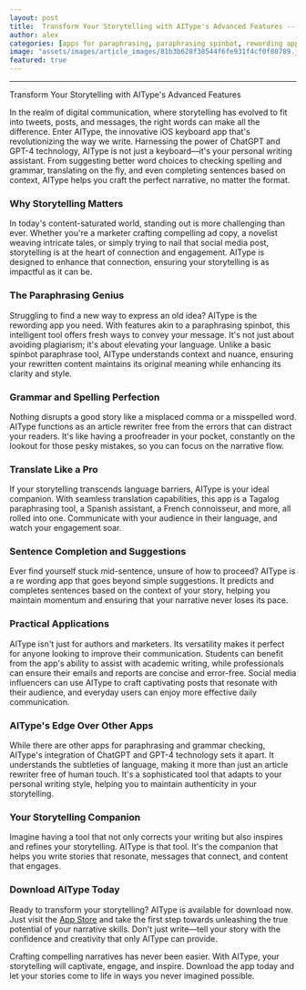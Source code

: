 ```yaml
---
layout: post
title:  Transform Your Storytelling with AIType's Advanced Features --- Highlight how AIType can improve narrative and storytelling in various formats.
author: alex
categories: [apps for paraphrasing, paraphrasing spinbot, rewording app, tagalog paraphrasing tool, re wording app, spinbot paraphrase tool, article rewriter free]
image: "assets/images/article_images/81b3b628f38544f6fe931f4cf0f80789.jpg"
featured: true
---
```


---

Transform Your Storytelling with AIType's Advanced Features

In the realm of digital communication, where storytelling has evolved to fit into tweets, posts, and messages, the right words can make all the difference. Enter AIType, the innovative iOS keyboard app that's revolutionizing the way we write. Harnessing the power of ChatGPT and GPT-4 technology, AIType is not just a keyboard—it's your personal writing assistant. From suggesting better word choices to checking spelling and grammar, translating on the fly, and even completing sentences based on context, AIType helps you craft the perfect narrative, no matter the format.

### Why Storytelling Matters

In today's content-saturated world, standing out is more challenging than ever. Whether you're a marketer crafting compelling ad copy, a novelist weaving intricate tales, or simply trying to nail that social media post, storytelling is at the heart of connection and engagement. AIType is designed to enhance that connection, ensuring your storytelling is as impactful as it can be.

### The Paraphrasing Genius

Struggling to find a new way to express an old idea? AIType is the rewording app you need. With features akin to a paraphrasing spinbot, this intelligent tool offers fresh ways to convey your message. It's not just about avoiding plagiarism; it's about elevating your language. Unlike a basic spinbot paraphrase tool, AIType understands context and nuance, ensuring your rewritten content maintains its original meaning while enhancing its clarity and style.

### Grammar and Spelling Perfection

Nothing disrupts a good story like a misplaced comma or a misspelled word. AIType functions as an article rewriter free from the errors that can distract your readers. It's like having a proofreader in your pocket, constantly on the lookout for those pesky mistakes, so you can focus on the narrative flow.

### Translate Like a Pro

If your storytelling transcends language barriers, AIType is your ideal companion. With seamless translation capabilities, this app is a Tagalog paraphrasing tool, a Spanish assistant, a French connoisseur, and more, all rolled into one. Communicate with your audience in their language, and watch your engagement soar.

### Sentence Completion and Suggestions

Ever find yourself stuck mid-sentence, unsure of how to proceed? AIType is a re wording app that goes beyond simple suggestions. It predicts and completes sentences based on the context of your story, helping you maintain momentum and ensuring that your narrative never loses its pace.

### Practical Applications

AIType isn't just for authors and marketers. Its versatility makes it perfect for anyone looking to improve their communication. Students can benefit from the app's ability to assist with academic writing, while professionals can ensure their emails and reports are concise and error-free. Social media influencers can use AIType to craft captivating posts that resonate with their audience, and everyday users can enjoy more effective daily communication.

### AIType's Edge Over Other Apps

While there are other apps for paraphrasing and grammar checking, AIType's integration of ChatGPT and GPT-4 technology sets it apart. It understands the subtleties of language, making it more than just an article rewriter free of human touch. It's a sophisticated tool that adapts to your personal writing style, helping you to maintain authenticity in your storytelling.

### Your Storytelling Companion

Imagine having a tool that not only corrects your writing but also inspires and refines your storytelling. AIType is that tool. It's the companion that helps you write stories that resonate, messages that connect, and content that engages.

### Download AIType Today

Ready to transform your storytelling? AIType is available for download now. Just visit the [App Store](https://apps.apple.com/us/app/aitype-grammar-check-keyboard/id6469163944) and take the first step towards unleashing the true potential of your narrative skills. Don't just write—tell your story with the confidence and creativity that only AIType can provide.

Crafting compelling narratives has never been easier. With AIType, your storytelling will captivate, engage, and inspire. Download the app today and let your stories come to life in ways you never imagined possible.